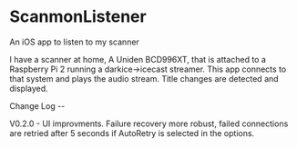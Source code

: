 # ScanmonListener
An iOS app to listen to my scanner

I have a scanner at home, A Uniden BCD996XT, that is attached to a Raspberry Pi 2 
running a darkice->icecast streamer. 
This app connects to that system and plays the audio stream.
Title changes are detected and displayed.

Change Log --

V0.2.0 - UI improvments. Failure recovery more robust, failed connections are retried after 5 seconds if AutoRetry is selected in the options.
